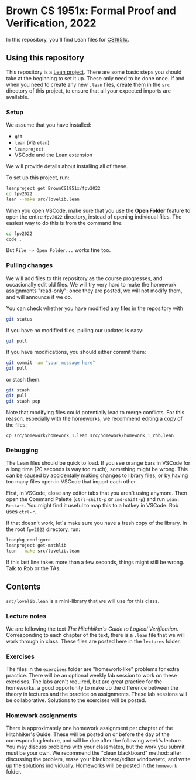 # Brown CS 1951x: Formal Proof and Verification, 2022

In this repository, you'll find Lean files for [CS1951x](https://browncs1951x.github.io/).

## Using this repository

This repository is a [Lean project](https://leanprover-community.github.io/install/project.html).
There are some basic steps you should take at the beginning to set it up.
These only need to be done once.
If and when you need to create any new `.lean` files,
create them in the `src` directory of this project,
to ensure that all your expected imports are available.

### Setup

We assume that you have installed:
* `git`
* `lean` (via `elan`)
* `leanproject`
* VSCode and the Lean extension

We will provide details about installing all of these.

To set up this project, run:

```bash
leanproject get BrownCS1951x/fpv2022
cd fpv2022
lean --make src/lovelib.lean
```

When you open VSCode, make sure that you use the **Open Folder** feature
to open the entire `fpv2022` directory,
instead of opening individual files. 
The easiest way to do this is from the command line:
```bash
cd fpv2022
code .
```
But `File -> Open Folder...` works fine too.

### Pulling changes

We will add files to this repository as the course progresses,
and occasionally edit old files. 
We will try very hard to make the homework assignments "read-only":
once they are posted, we will not modify them, and will announce if we do.

You can check whether you have modified any files in the repository with
```bash
git status
```
If you have no modified files, pulling our updates is easy:
```bash
git pull
```
If you have modifications, you should either commit them:
```bash
git commit -am "your message here"
git pull
```
or stash them:
```bash
git stash
git pull
git stash pop
```

Note that modifying files could potentially lead to merge conflicts.
For this reason, especially with the homeworks,
we recommend editing a copy of the files:
```
cp src/homework/homework_1.lean src/homework/homework_1_rob.lean
```

### Debugging

The Lean files should be quick to load. 
If you see orange bars in VSCode for a long time (20 seconds is way too much),
something might be wrong.
This can be caused by accidentally making changes to library files,
or by having too many files open in VSCode that import each other.

First, in VSCode, close any editor tabs that you aren't using anymore.
Then open the Command Palette (`ctrl-shift-p` or `cmd-shift-p`)
and run `Lean: Restart`. 
You might find it useful to map this to a hotkey in VSCode. Rob uses `ctrl-r`.

If that doesn't work, let's make sure you have a fresh copy of the library.
In the root `fpv2022` directory, run:
```bash
leanpkg configure
leanproject get-mathlib
lean --make src/lovelib.lean
```
If this last line takes more than a few seconds, things might still be wrong.
Talk to Rob or the TAs.

## Contents

`src/lovelib.lean` is a mini-library that we will use for this class.

### Lecture notes

We are following the text *The Hitchhiker's Guide to Logical Verification*.
Corresponding to each chapter of the text, there is a `.lean` file that we will work through in class.
These files are posted here in the `lectures` folder.

### Exercises

The files in the `exercises` folder are "homework-like" problems for extra practice.
There will be an optional weekly lab session to work on these exercises.
The labs aren't required, but are great practice for the homeworks,
a good opportunity to make up the difference between the theory in lectures and the practice on assignments.
These lab sessions will be collaborative.
Solutions to the exercises will be posted.

### Homework assignments

There is approximately one homework assignment per chapter of the Hitchhiker's Guide.
These will be posted on or before the day of the corresponding lecture, 
and will be due after the following week's lecture.
You may discuss problems with your classmates, but the work you submit must be your own.
We recommend the "clean blackboard" method: 
after discussing the problem, erase your blackboard/editor window/etc, 
and write up the solutions individually.
Homeworks will be posted in the `homework` folder.
